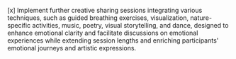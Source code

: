[x] Implement further creative sharing sessions integrating various techniques, such as guided breathing exercises, visualization, nature-specific activities, music, poetry, visual storytelling, and dance, designed to enhance emotional clarity and facilitate discussions on emotional experiences while extending session lengths and enriching participants' emotional journeys and artistic expressions.